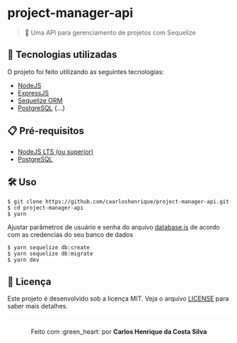 # project-manager-api

> :house_with_garden: Uma API para gerenciamento de projetos com Sequelize


## :rocket: Tecnologias utilizadas

O projeto foi feito utilizando as seguintes tecnologias:

- [NodeJS](https://nodejs.org/en/)
- [ExpressJS](https://expressjs.com/pt-br/)
- [Sequelize ORM](https://sequelize.org/)
- [PostgreSQL](https://www.postgresql.org/)
{...}

## :clipboard: Pré-requisitos

- [NodeJS LTS (ou superior)](https://nodejs.org/en/)
- [PostgreSQL](https://www.postgresql.org/)

## :hammer_and_wrench: Uso

```
$ git clone https://github.com/caarloshenrique/project-manager-api.git
$ cd project-manager-api
$ yarn
```

Ajustar parâmetros de usuário e senha do arquivo [database.js](/src/config/database.js) de acordo com as credencias do seu banco de dados

```
$ yarn sequelize db:create
$ yarn sequelize db:migrate
$ yarn dev
```

## :page_facing_up: Licença 
Este projeto é desenvolvido sob a licença MIT. Veja o arquivo [LICENSE](LICENSE.md) para saber mais detalhes.

<p align="center" style="margin-top: 20px; border-top: 1px solid #eee; padding-top: 20px;">Feito com :green_heart: por <strong> Carlos Henrique da Costa Silva </strong> </p>
